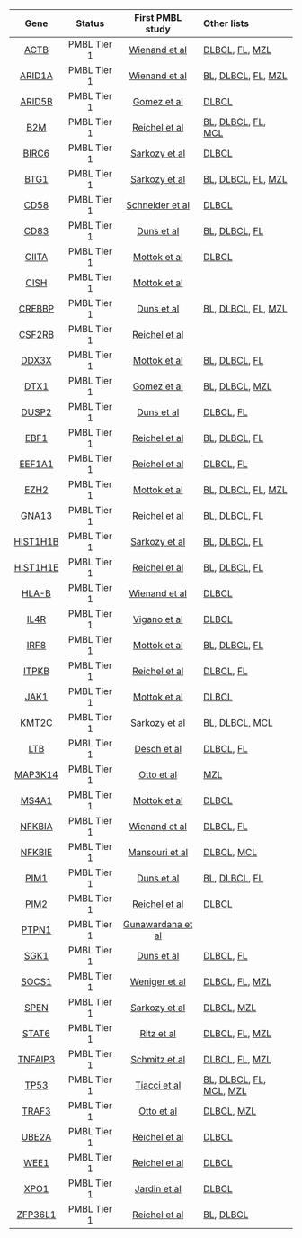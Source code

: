 |Gene|Status| First PMBL study | Other lists | 
|:-:|:-:|:-:|:----|
|[ACTB](ACTB)|PMBL Tier 1|[Wienand et al](papers/wienandGenomicAnalysesFlowsorted2019)|[DLBCL](DLBCL_genes#tier-1-dlbcl-genes), [FL](FL_genes#tier-1-fl-genes), [MZL](MZL_genes#tier-1-mzl-genes)|
|[ARID1A](ARID1A)|PMBL Tier 1|[Wienand et al](papers/wienandGenomicAnalysesFlowsorted2019)|[BL](BL_genes#tier-1-bl-genes), [DLBCL](DLBCL_genes#tier-1-dlbcl-genes), [FL](FL_genes#tier-1-fl-genes), [MZL](MZL_genes#tier-1-mzl-genes)|
|[ARID5B](ARID5B)|PMBL Tier 1|[Gomez et al](papers/gomezUltraDeepSequencingReveals2023)|[DLBCL](DLBCL_genes#tier-2-dlbcl-genes)|
|[B2M](B2M)|PMBL Tier 1|[Reichel et al](papers/reichelFlowSortingExome2015)|[BL](BL_genes#tier-2-bl-genes), [DLBCL](DLBCL_genes#tier-1-dlbcl-genes), [FL](FL_genes#tier-1-fl-genes), [MCL](MCL_genes#tier-2-mcl-genes)|
|[BIRC6](BIRC6)|PMBL Tier 1|[Sarkozy et al](papers/sarkozyMutationalLandscapeGray2021)|[DLBCL](DLBCL_genes#tier-1-dlbcl-genes)|
|[BTG1](BTG1)|PMBL Tier 1|[Sarkozy et al](papers/sarkozyMutationalLandscapeGray2021)|[BL](BL_genes#tier-2-bl-genes), [DLBCL](DLBCL_genes#tier-1-dlbcl-genes), [FL](FL_genes#tier-2-fl-genes), [MZL](MZL_genes#tier-1-mzl-genes)|
|[CD58](CD58)|PMBL Tier 1|[Schneider et al](papers/schneiderAlterationsCD58Gene2015)|[DLBCL](DLBCL_genes#tier-1-dlbcl-genes)|
|[CD83](CD83)|PMBL Tier 1|[Duns et al](papers/dunsCharacterizationDLBCLPMBL2021)|[BL](BL_genes#tier-2-bl-genes), [DLBCL](DLBCL_genes#tier-1-dlbcl-genes), [FL](FL_genes#tier-1-fl-genes)|
|[CIITA](CIITA)|PMBL Tier 1|[Mottok et al](papers/mottokGenomicAlterationsCIITA2015)|[DLBCL](DLBCL_genes#tier-1-dlbcl-genes)|
|[CISH](CISH)|PMBL Tier 1|[Mottok et al](papers/mottokIntegrativeGenomicAnalysis2019)||
|[CREBBP](CREBBP)|PMBL Tier 1|[Duns et al](papers/dunsCharacterizationDLBCLPMBL2021)|[BL](BL_genes#tier-1-bl-genes), [DLBCL](DLBCL_genes#tier-1-dlbcl-genes), [FL](FL_genes#tier-1-fl-genes), [MZL](MZL_genes#tier-2-mzl-genes)|
|[CSF2RB](CSF2RB)|PMBL Tier 1|[Reichel et al](papers/reichelFlowSortingExome2015)||
|[DDX3X](DDX3X)|PMBL Tier 1|[Mottok et al](papers/mottokIntegrativeGenomicAnalysis2019)|[BL](BL_genes#tier-1-bl-genes), [DLBCL](DLBCL_genes#tier-1-dlbcl-genes), [FL](FL_genes#tier-2-fl-genes)|
|[DTX1](DTX1)|PMBL Tier 1|[Gomez et al](papers/gomezUltraDeepSequencingReveals2023)|[BL](BL_genes#tier-3-bl-genes), [DLBCL](DLBCL_genes#tier-1-dlbcl-genes), [MZL](MZL_genes#tier-1-mzl-genes)|
|[DUSP2](DUSP2)|PMBL Tier 1|[Duns et al](papers/dunsCharacterizationDLBCLPMBL2021)|[DLBCL](DLBCL_genes#tier-1-dlbcl-genes), [FL](FL_genes#tier-2-fl-genes)|
|[EBF1](EBF1)|PMBL Tier 1|[Reichel et al](papers/reichelFlowSortingExome2015)|[BL](BL_genes#tier-2-bl-genes), [DLBCL](DLBCL_genes#tier-1-dlbcl-genes), [FL](FL_genes#tier-1-fl-genes)|
|[EEF1A1](EEF1A1)|PMBL Tier 1|[Reichel et al](papers/reichelFlowSortingExome2015)|[DLBCL](DLBCL_genes#tier-1-dlbcl-genes), [FL](FL_genes#tier-1-fl-genes)|
|[EZH2](EZH2)|PMBL Tier 1|[Mottok et al](papers/mottokIntegrativeGenomicAnalysis2019)|[BL](BL_genes#tier-1-bl-genes), [DLBCL](DLBCL_genes#tier-1-dlbcl-genes), [FL](FL_genes#tier-1-fl-genes), [MZL](MZL_genes#tier-1-mzl-genes)|
|[GNA13](GNA13)|PMBL Tier 1|[Reichel et al](papers/reichelFlowSortingExome2015)|[BL](BL_genes#tier-1-bl-genes), [DLBCL](DLBCL_genes#tier-1-dlbcl-genes), [FL](FL_genes#tier-1-fl-genes)|
|[HIST1H1B](HIST1H1B)|PMBL Tier 1|[Sarkozy et al](papers/sarkozyMutationalLandscapeGray2021)|[BL](BL_genes#tier-2-bl-genes), [DLBCL](DLBCL_genes#tier-1-dlbcl-genes), [FL](FL_genes#tier-1-fl-genes)|
|[HIST1H1E](HIST1H1E)|PMBL Tier 1|[Reichel et al](papers/reichelFlowSortingExome2015)|[BL](BL_genes#tier-1-bl-genes), [DLBCL](DLBCL_genes#tier-1-dlbcl-genes), [FL](FL_genes#tier-1-fl-genes)|
|[HLA-B](HLA-B)|PMBL Tier 1|[Wienand et al](papers/wienandGenomicAnalysesFlowsorted2019)|[DLBCL](DLBCL_genes#tier-1-dlbcl-genes)|
|[IL4R](IL4R)|PMBL Tier 1|[Vigano et al](papers/viganoSomaticIL4RMutations2018)|[DLBCL](DLBCL_genes#tier-1-dlbcl-genes)|
|[IRF8](IRF8)|PMBL Tier 1|[Mottok et al](papers/mottokIntegrativeGenomicAnalysis2019)|[BL](BL_genes#tier-2-bl-genes), [DLBCL](DLBCL_genes#tier-1-dlbcl-genes), [FL](FL_genes#tier-1-fl-genes)|
|[ITPKB](ITPKB)|PMBL Tier 1|[Reichel et al](papers/reichelFlowSortingExome2015)|[DLBCL](DLBCL_genes#tier-1-dlbcl-genes), [FL](FL_genes#tier-2-fl-genes)|
|[JAK1](JAK1)|PMBL Tier 1|[Mottok et al](papers/mottokIntegrativeGenomicAnalysis2019)|[DLBCL](DLBCL_genes#tier-2-dlbcl-genes)|
|[KMT2C](KMT2C)|PMBL Tier 1|[Sarkozy et al](papers/sarkozyMutationalLandscapeGray2021)|[BL](BL_genes#tier-2-bl-genes), [DLBCL](DLBCL_genes#tier-1-dlbcl-genes), [MCL](MCL_genes#tier-2-mcl-genes)|
|[LTB](LTB)|PMBL Tier 1|[Desch et al](papers/deschGenotypingCirculatingTumor2020)|[DLBCL](DLBCL_genes#tier-1-dlbcl-genes), [FL](FL_genes#tier-2-fl-genes)|
|[MAP3K14](MAP3K14)|PMBL Tier 1|[Otto et al](papers/ottoGeneticLesionsTRAF32012)|[MZL](MZL_genes#tier-1-mzl-genes)|
|[MS4A1](MS4A1)|PMBL Tier 1|[Mottok et al](papers/mottokIntegrativeGenomicAnalysis2019)|[DLBCL](DLBCL_genes#tier-1-dlbcl-genes)|
|[NFKBIA](NFKBIA)|PMBL Tier 1|[Wienand et al](papers/wienandGenomicAnalysesFlowsorted2019)|[DLBCL](DLBCL_genes#tier-1-dlbcl-genes), [FL](FL_genes#tier-2-fl-genes)|
|[NFKBIE](NFKBIE)|PMBL Tier 1|[Mansouri et al](papers/mansouriFrequentNFKBIEDeletions2016)|[DLBCL](DLBCL_genes#tier-1-dlbcl-genes), [MCL](MCL_genes#tier-1-mcl-genes)|
|[PIM1](PIM1)|PMBL Tier 1|[Duns et al](papers/dunsCharacterizationDLBCLPMBL2021)|[BL](BL_genes#tier-2-bl-genes), [DLBCL](DLBCL_genes#tier-1-dlbcl-genes), [FL](FL_genes#tier-1-fl-genes)|
|[PIM2](PIM2)|PMBL Tier 1|[Reichel et al](papers/reichelFlowSortingExome2015)|[DLBCL](DLBCL_genes#tier-1-dlbcl-genes)|
|[PTPN1](PTPN1)|PMBL Tier 1|[Gunawardana et al](papers/gunawardanaRecurrentSomaticMutations2014)||
|[SGK1](SGK1)|PMBL Tier 1|[Duns et al](papers/dunsCharacterizationDLBCLPMBL2021)|[DLBCL](DLBCL_genes#tier-1-dlbcl-genes), [FL](FL_genes#tier-1-fl-genes)|
|[SOCS1](SOCS1)|PMBL Tier 1|[Weniger et al](papers/wenigerMutationsTumorSuppressor2006)|[DLBCL](DLBCL_genes#tier-1-dlbcl-genes), [FL](FL_genes#tier-1-fl-genes), [MZL](MZL_genes#tier-1-mzl-genes)|
|[SPEN](SPEN)|PMBL Tier 1|[Sarkozy et al](papers/sarkozyMutationalLandscapeGray2021)|[DLBCL](DLBCL_genes#tier-1-dlbcl-genes), [MZL](MZL_genes#tier-1-mzl-genes)|
|[STAT6](STAT6)|PMBL Tier 1|[Ritz et al](papers/ritzRecurrentMutationsSTAT62009)|[DLBCL](DLBCL_genes#tier-1-dlbcl-genes), [FL](FL_genes#tier-1-fl-genes), [MZL](MZL_genes#tier-1-mzl-genes)|
|[TNFAIP3](TNFAIP3)|PMBL Tier 1|[Schmitz et al](papers/schmitzTNFAIP3A20Tumor2009)|[DLBCL](DLBCL_genes#tier-1-dlbcl-genes), [FL](FL_genes#tier-1-fl-genes), [MZL](MZL_genes#tier-1-mzl-genes)|
|[TP53](TP53)|PMBL Tier 1|[Tiacci et al](papers/tiacciPervasiveMutationsJAKSTAT2018)|[BL](BL_genes#tier-1-bl-genes), [DLBCL](DLBCL_genes#tier-1-dlbcl-genes), [FL](FL_genes#tier-1-fl-genes), [MCL](MCL_genes#tier-1-mcl-genes), [MZL](MZL_genes#tier-1-mzl-genes)|
|[TRAF3](TRAF3)|PMBL Tier 1|[Otto et al](papers/ottoGeneticLesionsTRAF32012)|[DLBCL](DLBCL_genes#tier-2-dlbcl-genes), [MZL](MZL_genes#tier-1-mzl-genes)|
|[UBE2A](UBE2A)|PMBL Tier 1|[Reichel et al](papers/reichelFlowSortingExome2015)|[DLBCL](DLBCL_genes#tier-1-dlbcl-genes)|
|[WEE1](WEE1)|PMBL Tier 1|[Reichel et al](papers/reichelFlowSortingExome2015)|[DLBCL](DLBCL_genes#tier-1-dlbcl-genes)|
|[XPO1](XPO1)|PMBL Tier 1|[Jardin et al](papers/jardinRecurrentMutationsExportin2016)|[DLBCL](DLBCL_genes#tier-1-dlbcl-genes)|
|[ZFP36L1](ZFP36L1)|PMBL Tier 1|[Reichel et al](papers/reichelFlowSortingExome2015)|[BL](BL_genes#tier-2-bl-genes), [DLBCL](DLBCL_genes#tier-1-dlbcl-genes)|
